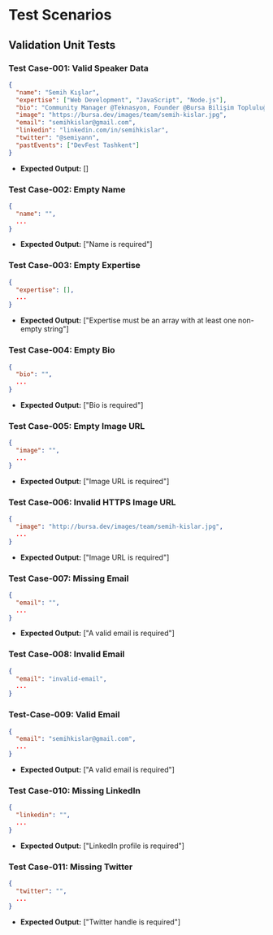# Test Scenarios

## Validation Unit Tests

### Test Case-001: Valid Speaker Data

```json
{
  "name": "Semih Kışlar",
  "expertise": ["Web Development", "JavaScript", "Node.js"],
  "bio": "Community Manager @Teknasyon, Founder @Bursa Bilişim Topluluğu",
  "image": "https://bursa.dev/images/team/semih-kislar.jpg",
  "email": "semihkislar@gmail.com",
  "linkedin": "linkedin.com/in/semihkislar",
  "twitter": "@semiyann",
  "pastEvents": ["DevFest Tashkent"]
}
```

- **Expected Output:** []

### Test Case-002: Empty Name

```json
{
  "name": "",
  ...
}
```

- **Expected Output:** ["Name is required"]

### Test Case-003: Empty Expertise

```json
{
  "expertise": [],
  ...
}
```

- **Expected Output:** ["Expertise must be an array with at least one non-empty string"]

### Test Case-004: Empty Bio

```json
{
  "bio": "",
  ...
}
```

- **Expected Output:** ["Bio is required"]

### Test Case-005: Empty Image URL

```json
{
  "image": "",
  ...
}
```

- **Expected Output:** ["Image URL is required"]

### Test Case-006: Invalid HTTPS Image URL

```json
{
  "image": "http://bursa.dev/images/team/semih-kislar.jpg",
  ...
}
```

- **Expected Output:** ["Image URL is required"]

### Test Case-007: Missing Email

```json
{
  "email": "",
  ...
}
```

- **Expected Output:** ["A valid email is required"]

### Test Case-008: Invalid Email

```json
{
  "email": "invalid-email",
  ...
}
```

### Test-Case-009: Valid Email

```json
{
  "email": "semihkislar@gmail.com",
  ...
}
```

- **Expected Output:** ["A valid email is required"]

### Test Case-010: Missing LinkedIn

```json
{
  "linkedin": "",
  ...
}
```

- **Expected Output:** ["LinkedIn profile is required"]

### Test Case-011: Missing Twitter

```json
{
  "twitter": "",
  ...
}
```

- **Expected Output:** ["Twitter handle is required"]
